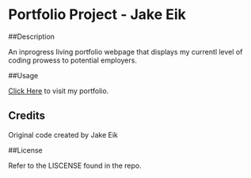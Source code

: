 # Portfolio Project - Jake Eik

##Description

An inprogress living portfolio webpage that displays my currentl level of coding prowess to potential employers. 

##Usage

[Click Here](https://jelloelephant.github.io/challenge-02-portfolio/) to visit my portfolio.

## Credits

Original code created by Jake Eik

##License

Refer to the LISCENSE found in the repo.